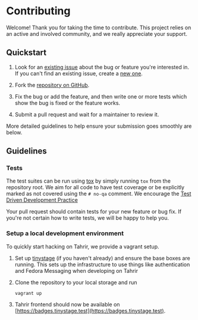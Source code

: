 # Contributing

Welcome! Thank you for taking the time to contribute. This project relies on an active and involved community, and we really appreciate your support.

## Quickstart

1. Look for an [existing issue](https://github.com/fedora-infra/tahrir/issues)
   about the bug or feature you're interested in. If you can't find an existing issue, create a [new one](https://github.com/fedora-infra/tahrir/issues/new).

2. Fork the [repository on GitHub](https://github.com/fedora-infra/tahrir).

3. Fix the bug or add the feature, and then write one or more tests which show the bug is fixed or the feature works.

4. Submit a pull request and wait for a maintainer to review it.

More detailed guidelines to help ensure your submission goes smoothly are below.

## Guidelines

### Tests

The test suites can be run using [tox](http://tox.readthedocs.io/) by simply
running ``tox`` from the repository root. We aim for all code to have test coverage or be explicitly marked as not covered using the ``# no-qa`` comment. We encourage the [Test Driven Development Practice](http://www.extremeprogramming.org/rules/testfirst.html)

Your pull request should contain tests for your new feature or bug fix. If you're not certain how to write tests, we will be happy to help you.

### Setup a local development environment

To quickly start hacking on Tahrir, we provide a vagrant setup.

1. Set up [tinystage](https://github.com/fedora-infra/tiny-stage) (if you haven't already) and ensure the base boxes are running.
   This sets up the infrastructure to use things like authentication and Fedora Messaging when developing on Tahrir

2. Clone the repository to your local storage and run

   ```
   vagrant up
   ```

3. Tahrir frontend should now be available on [https://badges.tinystage.test](https://badges.tinystage.test).

